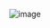 ![image](https://github.com/alpermelkeli/RegisterScreenTextField/assets/108495629/92292d47-9e93-4214-b8e3-9f8dc6f8bbe7)
